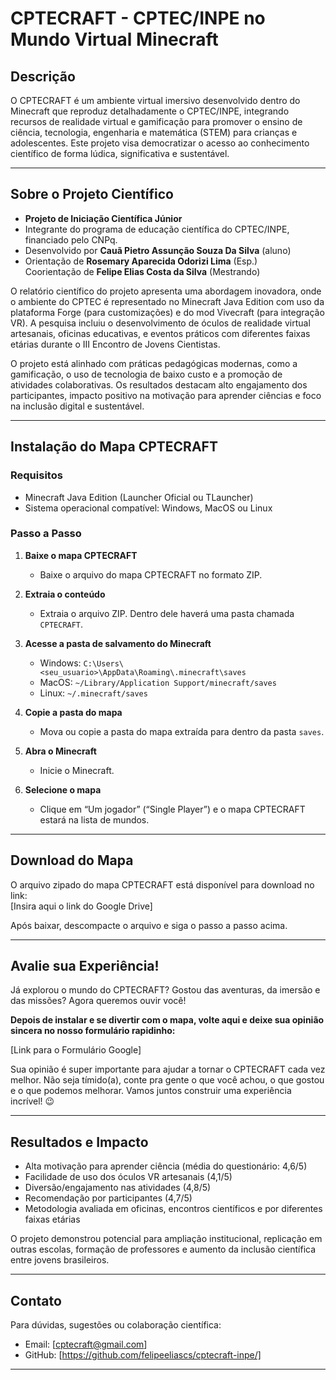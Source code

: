# CPTECRAFT - CPTEC/INPE no Mundo Virtual Minecraft

## Descrição
O CPTECRAFT é um ambiente virtual imersivo desenvolvido dentro do Minecraft que reproduz detalhadamente o CPTEC/INPE, integrando recursos de realidade virtual e gamificação para promover o ensino de ciência, tecnologia, engenharia e matemática (STEM) para crianças e adolescentes. Este projeto visa democratizar o acesso ao conhecimento científico de forma lúdica, significativa e sustentável.

---

## Sobre o Projeto Científico

- **Projeto de Iniciação Científica Júnior**
- Integrante do programa de educação científica do CPTEC/INPE, financiado pelo CNPq.
- Desenvolvido por **Cauã Pietro Assunção Souza Da Silva** (aluno)
- Orientação de **Rosemary Aparecida Odorizi Lima** (Esp.)  
  Coorientação de **Felipe Elias Costa da Silva** (Mestrando)

O relatório científico do projeto apresenta uma abordagem inovadora, onde o ambiente do CPTEC é representado no Minecraft Java Edition com uso da plataforma Forge (para customizações) e do mod Vivecraft (para integração VR). A pesquisa incluiu o desenvolvimento de óculos de realidade virtual artesanais, oficinas educativas, e eventos práticos com diferentes faixas etárias durante o III Encontro de Jovens Cientistas.

O projeto está alinhado com práticas pedagógicas modernas, como a gamificação, o uso de tecnologia de baixo custo e a promoção de atividades colaborativas. Os resultados destacam alto engajamento dos participantes, impacto positivo na motivação para aprender ciências e foco na inclusão digital e sustentável.

---

## Instalação do Mapa CPTECRAFT

### Requisitos
- Minecraft Java Edition (Launcher Oficial ou TLauncher)
- Sistema operacional compatível: Windows, MacOS ou Linux

### Passo a Passo

1. **Baixe o mapa CPTECRAFT**
   - Baixe o arquivo do mapa CPTECRAFT no formato ZIP.

2. **Extraia o conteúdo**
   - Extraia o arquivo ZIP. Dentro dele haverá uma pasta chamada `CPTECRAFT`.

3. **Acesse a pasta de salvamento do Minecraft**
   - Windows: `C:\Users\<seu_usuario>\AppData\Roaming\.minecraft\saves`
   - MacOS: `~/Library/Application Support/minecraft/saves`
   - Linux: `~/.minecraft/saves`

4. **Copie a pasta do mapa**
   - Mova ou copie a pasta do mapa extraída para dentro da pasta `saves`.

5. **Abra o Minecraft**
   - Inicie o Minecraft.

6. **Selecione o mapa**
   - Clique em “Um jogador” (“Single Player”) e o mapa CPTECRAFT estará na lista de mundos.

---

## Download do Mapa

O arquivo zipado do mapa CPTECRAFT está disponível para download no link:  
[Insira aqui o link do Google Drive]

Após baixar, descompacte o arquivo e siga o passo a passo acima.

---

## Avalie sua Experiência!

Já explorou o mundo do CPTECRAFT? Gostou das aventuras, da imersão e das missões? Agora queremos ouvir você!

**Depois de instalar e se divertir com o mapa, volte aqui e deixe sua opinião sincera no nosso formulário rapidinho:**  

[Link para o Formulário Google]

Sua opinião é super importante para ajudar a tornar o CPTECRAFT cada vez melhor. Não seja tímido(a), conte pra gente o que você achou, o que gostou e o que podemos melhorar. Vamos juntos construir uma experiência incrível! 😉

---

## Resultados e Impacto

- Alta motivação para aprender ciência (média do questionário: 4,6/5)
- Facilidade de uso dos óculos VR artesanais (4,1/5)
- Diversão/engajamento nas atividades (4,8/5)
- Recomendação por participantes (4,7/5)
- Metodologia avaliada em oficinas, encontros científicos e por diferentes faixas etárias

O projeto demonstrou potencial para ampliação institucional, replicação em outras escolas, formação de professores e aumento da inclusão científica entre jovens brasileiros.

---

## Contato

Para dúvidas, sugestões ou colaboração científica:
- Email: [cptecraft@gmail.com]
- GitHub: [https://github.com/felipeeliascs/cptecraft-inpe/]

---
